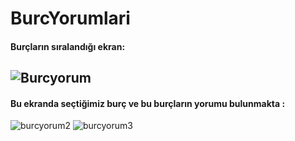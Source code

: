 # BurcYorumlari

#### Burçların sıralandığı ekran:
 
![Burcyorum](https://user-images.githubusercontent.com/83671296/213426462-2ad30107-7d83-47ad-8eab-5f33478c5488.png)
---
#### Bu ekranda seçtiğimiz burç ve bu burçların yorumu bulunmakta :

![burcyorum2](https://user-images.githubusercontent.com/83671296/213445923-b5715650-790b-42b1-b846-f62a869e08c9.png)
![burcyorum3](https://user-images.githubusercontent.com/83671296/213445409-4c1d9784-a369-468b-bc09-d1a3a3066e6b.png)


